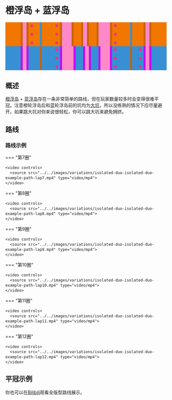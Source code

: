 # 橙浮岛 + 蓝浮岛

![橙浮岛 + l蓝浮岛](../images/variations/isolated-duo-isolated-duo.jpg)

## 概述

[橙浮岛](../rolls/isolated-duo.zh.md#橙轮) + [蓝浮岛](../rolls/isolated-duo.zh.md#蓝轮)存在一条非常简单的路线，但在玩家数量较多时会变得很难平冠。注意橙轮浮岛后和蓝轮浮岛前的坑均为[大坑](../advanced/isolated-duo-god-jumps.md)，所以没练熟的情况下应尽量避开。如果跳大坑对你来说很轻松，你可以跳大坑来避免拥挤。

## 路线

### 路线示例

=== "第7圈"

    <video controls>
      <source src="../../images/variations/isolated-duo-isolated-duo-example-path-lap7.mp4" type="video/mp4">
    </video>

=== "第8圈"

    <video controls>
      <source src="../../images/variations/isolated-duo-isolated-duo-example-path-lap8.mp4" type="video/mp4">
    </video>

=== "第9圈"

    <video controls>
      <source src="../../images/variations/isolated-duo-isolated-duo-example-path-lap9.mp4" type="video/mp4">
    </video>

=== "第10圈"

    <video controls>
      <source src="../../images/variations/isolated-duo-isolated-duo-example-path-lap10.mp4" type="video/mp4">
    </video>

=== "第11圈"

    <video controls>
      <source src="../../images/variations/isolated-duo-isolated-duo-example-path-lap11.mp4" type="video/mp4">
    </video>

=== "第12圈"

    <video controls>
      <source src="../../images/variations/isolated-duo-isolated-duo-example-path-lap12.mp4" type="video/mp4">
    </video>

## 平冠示例

你也可以在[Bilibili](https://www.bilibili.com/video/BV1PB4y1i7fh)观看全版型路线展示。
